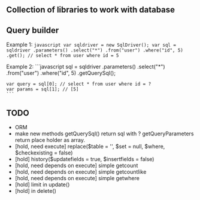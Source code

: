 Collection of libraries to work with database
---------------------------------------------

Query builder
-------------
Example 1:
	```javascript
	var sqldriver = new SqlDriver();
	var sql = sqldriver
		.parameters()
		.select("*")
		.from("user")
		.where("id", 5)
		.get();
	// select * from user where id = 5
	```

Example 2:
	```javascript
	sql = sqldriver
		.parameters()
		.select("*")
		.from("user")
		.where("id", 5)
		.getQuerySql();
	
	var query = sql[0]; // select * from user where id = ?
	var params = sql[1]; // [5]
	```

TODO
----
- ORM
- make new methods getQuerySql() return sql with ? getQueryParameters return place holder as array.
- [hold, need execute] replace($table = '', $set = null, $where, $checkexisting = false)
- [hold] history($updatefields = true, $insertfields = false)
- [hold, need depends on execute] simple getcount
- [hold, need depends on execute] simple getcountlike
- [hold, need depends on execute] simple getwhere
- [hold] limit in update()
- [hold] in delete()